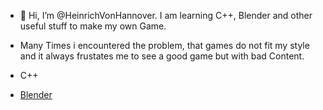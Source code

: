 - 👋 Hi, I’m @HeinrichVonHannover. I am learning C++, Blender and other useful stuff to make my own Game.
- Many Times i encountered the problem, that games do not fit my style and it always frustates me to see a good game but with bad Content.

- C++
- <a href="Blender.org"> Blender </a>

<!---
HeinrichVonHannover/HeinrichVonHannover is a ✨ special ✨ repository because its `README.md` (this file) appears on your GitHub profile.
You can click the Preview link to take a look at your changes.
--->
